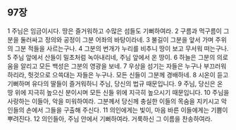 ## 97장
1 주님은 임금이시다. 땅은 즐거워하고 수많은 섬들도 기뻐하여라.
2 구름과 먹구름이 그분을 둘러싸고 정의와 공정이 그분 어좌의 바탕이라네.
3 불길이 그분을 앞서 가며 주위의 그분 적들을 사르는구나.
4 그분의 번개가 누리를 비추니 땅이 보고 무서워 떠는구나.
5 주님 앞에서 산들이 밀초처럼 녹아내리네, 주님 앞에서 온 땅이.
6 하늘은 그분의 의로움을 알리고 모든 백성은 그분의 영광을 보네.
7 우상을 섬기는 자들은 누구나 부끄러워하리라, 헛것으로 으쓱대는 자들은 누구나. 모든 신들이 그분께 경배하네.
8 시온이 듣고 기뻐하며 유다의 딸들이 즐거워하니 주님, 당신의 법규 때문입니다.
9 주님, 당신은 온 땅 위에 지극히 높으신 분이시며 모든 신들 위에 지극히 높으시기 때문입니다.
10 주님을 사랑하는 이들아, 악을 미워하여라. 그분께서 당신께 충실한 이들의 목숨을 지키시고 악인들의 손에서 그들을 구출해 주신다.
11 의인에게는 빛이, 마음 바른 이들에게는 기쁨이 뿌려진다.
12 의인들아, 주님 안에서 기뻐하여라. 거룩하신 그 이름을 찬송하여라.
